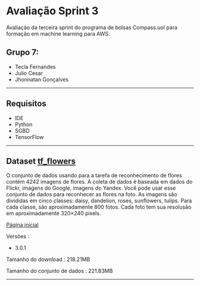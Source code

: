 # Avaliação Sprint 3
Avaliação da terceira sprint do programa de bolsas Compass.uol para formação em machine learning para AWS.

##  Grupo 7:
- Tecla Fernandes
- Julio Cesar
- Jhonnatan Gonçalves

----
## Requisitos
- IDE
- Python
- SGBD
- TensorFlow
----

## Dataset [tf_flowers](https://www.tensorflow.org/datasets/catalog/tf_flowers)

O conjunto de dados usando para a tarefa de reconhecimento de flores contém 4242 imagens de flores. A coleta de dados é baseada em dados do Flickr, imagens do Google, imagens do Yandex. Você pode usar esse conjunto de dados para reconhecer as flores na foto. As imagens são divididas em cinco classes: daisy, dandelion, roses, sunflowers, tulips. Para cada classe, são aproximadamente 800 fotos. Cada foto tem sua resolusão em aproximadamente 320×240 pixels.

[Página inicial](https://www.tensorflow.org/tutorials/load_data/images)

Versões :
- 3.0.1

Tamanho do download : 218.21MB

Tamanho do conjunto de dados : 221.83MB

----
